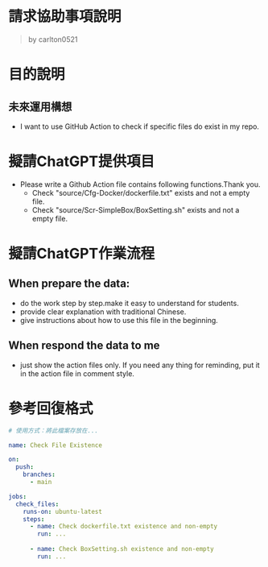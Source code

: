 請求協助事項說明
========
> by carlton0521

# 目的說明

## 未來運用構想

- I want to  use GitHub Action to check if specific files do exist in my repo.

# 擬請ChatGPT提供項目

- Please write a Github Action file contains following functions.Thank you.
  * Check "source/Cfg-Docker/dockerfile.txt" exists and not a empty file.
  * Check "source/Scr-SimpleBox/BoxSetting.sh" exists and not a empty file.

# 擬請ChatGPT作業流程

## When prepare the data:
- do the work step by step.make it easy to understand for students.
- provide clear explanation with traditional Chinese.
- give instructions about how to use this file in the beginning.

## When respond the data to me
- just show the action files only. If you need any thing for reminding, put it in the action file in comment style.

# 參考回復格式

```yaml
# 使用方式：將此檔案存放在...

name: Check File Existence

on:
  push:
    branches:
      - main

jobs:
  check_files:
    runs-on: ubuntu-latest
    steps:
      - name: Check dockerfile.txt existence and non-empty
        run: ...
          
      - name: Check BoxSetting.sh existence and non-empty
        run: ...
```